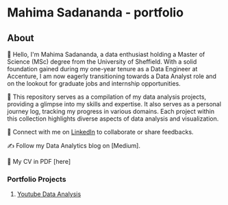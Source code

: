 # Mahima Sadananda - portfolio

## About
👋 Hello, I'm Mahima Sadananda, a data enthusiast holding a Master of Science (MSc) degree from the University of Sheffield. With a solid foundation gained during my one-year tenure as a Data Engineer at Accenture, I am now eagerly transitioning towards a Data Analyst role and on the lookout for graduate jobs and internship opportunities.

🚀 This repository serves as a compilation of my data analysis projects, providing a glimpse into my skills and expertise. It also serves as a personal journey log, tracking my progress in various domains. Each project within this collection highlights diverse aspects of data analysis and visualization.

🔗 Connect with me on [LinkedIn](https://www.linkedin.com/in/mahima-sadananda/) to collaborate or share feedbacks.

✍️ Follow my Data Analytics blog on [Medium].

📄 My CV in PDF [here]

### Portfolio Projects

1. [Youtube Data Analysis](https://github.com/MahimaSadananda/mahima-sadananda-portfolio/tree/main/YouTube%20Data%20Analysis)





